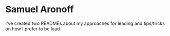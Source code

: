 # Samuel Aronoff
I've created two READMEs about my approaches for leading and tips/tricks on how I prefer to be lead.
